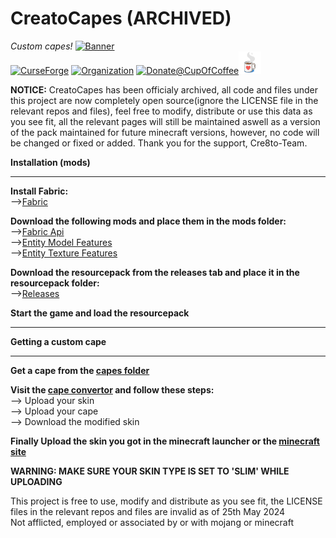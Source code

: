 # CreatoCapes (ARCHIVED)
*Custom capes!*
[![Banner](https://github.com/Creatomat/creatomat.github.io/blob/main/cre8to_1.png?raw=true)](https://billing.sparkedhost.com/aff.php?aff=2788)  
[![CurseForge](https://img.shields.io/badge/CurseForge-0?style=for-the-badge&logo=curseforge&color=black)](https://www.curseforge.com/minecraft/texture-packs/bare-bones-better-beaves)
[![Organization](https://img.shields.io/badge/Organization-0?style=for-the-badge&logo=modrinth&color=grey)](https://modrinth.com/organization/cre8to-team)
[![Donate@CupOfCoffee](https://img.shields.io/badge/donate%20a%20cup%20of%20coffee-0?style=for-the-badge&logo=patreon&color=black)](https://patreon.com/cre8to)<img src="https://raw.githubusercontent.com/PrinceParshia/Idk/refs/heads/main/coffee.gif" width="36" height="36">

**NOTICE:** CreatoCapes has been officialy archived, all code and files under this project are now completely open source(ignore the LICENSE file in the relevant repos and files), feel free to modify, distribute or use this data as you see fit, all the relevant pages will still be maintained aswell as a version of the pack maintained for future minecraft versions, however, no code will be changed or fixed or added. Thank you for the support, Cre8to-Team.  

**Installation (mods)** <hr />

**Install Fabric:**  
-->[Fabric](https://fabricmc.net/use/installer/)  

**Download the following mods and place them in the mods folder:**  
-->[Fabric Api](https://modrinth.com/mod/fabric-api)  
-->[Entity Model Features](https://modrinth.com/mod/entity-model-features)  
-->[Entity Texture Features](https://modrinth.com/mod/entitytexturefeatures) 

**Download the resourcepack from the releases tab and place it in the resourcepack folder:**  
-->[Releases](https://github.com/Creatomat/CreatoCapes/releases)  

**Start the game and load the resourcepack**  <hr />

**Getting a custom cape**  <hr />
**Get a cape from the [capes folder](https://github.com/Creatomat/CreatoCapes/tree/main/Capes)**    

**Visit the [cape convertor](https://creatomat.github.io/convertor/convertor) and follow these steps:**  
--> Upload your skin  
--> Upload your cape  
--> Download the modified skin  

**Finally Upload the skin you got in the minecraft launcher or the [minecraft site](https://www.minecraft.net/)**  

**WARNING: MAKE SURE YOUR SKIN TYPE IS SET TO 'SLIM' WHILE UPLOADING**  

This project is free to use, modify and distribute as you see fit, the LICENSE files in the relevant repos and files are invalid as of 25th May 2024  
Not afflicted, employed or associated by or with mojang or minecraft  
